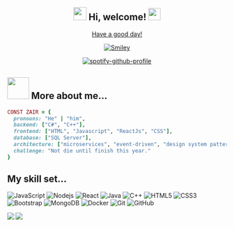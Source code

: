 <div align="center">
<h2> <img src="https://emojis.slackmojis.com/emojis/images/1588315024/8823/hyperkitty.gif?1588315024" width="30" /> Hi, welcome! <img src="https://emojis.slackmojis.com/emojis/images/1621024394/39092/cat-roll.gif?1621024394" width="28"/><a href="https://github.com/xrkffgg/xrkffgg/blob/master/quotations.md"></h2>  
</div>
  
<div align="center">
<p>Have a good day!</p>
<div>
<img src="https://github.com/fnky/fnky/raw/fnky/img/smile.gif" alt="Smiley" align="center">
</div>
</div>


<div align = "center"> 
  
[![spotify-github-profile](https://spotify-github-profile.kittinanx.com/api/view?uid=31mif2jwfilzl3am2pgatb4qrsxu&cover_image=true&theme=default&show_offline=false&background_color=121212&interchange=false&bar_color=ee00ff&bar_color_cover=false)](https://github.com/kittinan/spotify-github-profile)

</div>


## <img src="https://media.giphy.com/media/VgCDAzcKvsR6OM0uWg/giphy.gif" width="50"> More about me...  

```ruby
CONST ZAIR = {
  pronouns: "He" | "him",
  backend: ["C#", "C++"],
  frontend: ["HTML", "Javascript", "ReactJs", "CSS"],
  database: ["SQL Server"],
  architecture: ["microservices", "event-driven", "design system pattern"],
  challenge: "Not die until finish this year."
}
```


## My skill set...
![JavaScript](https://img.shields.io/badge/-JavaScript-black?style=flat-square&logo=javascript)
![Nodejs](https://img.shields.io/badge/-Nodejs-black?style=flat-square&logo=Node.js)
![React](https://img.shields.io/badge/-React-black?style=flat-square&logo=react)
![Java](https://img.shields.io/badge/-java-E34A86?style=flat-square&logo=java)
![C++](https://img.shields.io/badge/-C++-00599C?style=flat-square&logo=c)
![HTML5](https://img.shields.io/badge/-HTML5-E34F26?style=flat-square&logo=html5&logoColor=white)
![CSS3](https://img.shields.io/badge/-CSS3-1572B6?style=flat-square&logo=css3)
![Bootstrap](https://img.shields.io/badge/-Bootstrap-563D7C?style=flat-square&logo=bootstrap)
![MongoDB](https://img.shields.io/badge/-MongoDB-black?style=flat-square&logo=mongodb)
![Docker](https://img.shields.io/badge/-Docker-black?style=flat-square&logo=docker)
![Git](https://img.shields.io/badge/-Git-black?style=flat-square&logo=git)
![GitHub](https://img.shields.io/badge/-GitHub-181717?style=flat-square&logo=github)

<a href="#dereknguyen269-title">
<img src="https://github-readme-stats.vercel.app/api/top-langs/?username=tobiaszairusandivara&layout=compact&count_private=true" />
<img align="left" src="https://github-readme-stats.vercel.app/api?username=tobiaszairusandivara&show_icons=true&count_private=true" />
</a>



